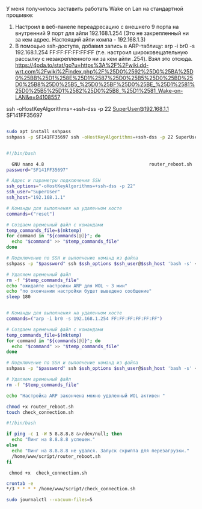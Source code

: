 У меня получилось заставить работать Wake on Lan на стандартной прошивке:
1. Настроил в веб-панеле переадресацию с внешнего 9 порта на внутренний 9 порт для айпи 192.168.1.254 (Это не закрепленный ни за кем адрес. Настоящий айпи компа - 192.168.1.3)
2. В помощью ssh-доступа, добавил запись в ARP-таблицу: arp -i br0 -s 192.168.1.254 FF:FF:FF:FF:FF:FF (т.е. настроил широковещательную рассылку с незакрепленного ни за кем айпи .254). Взял это отсюда.
https://4pda.to/stat/go?u=https%3A%2F%2Fwiki.dd-wrt.com%2Fwiki%2Findex.php%2F%25D0%2592%25D0%25BA%25D0%25BB%25D1%258E%25D1%2587%25D0%25B5%25D0%25BD%25D0%25B8%25D0%25B5_%25D0%25BF%25D0%25BE_%25D1%2581%25D0%25B5%25D1%2582%25D0%25B8_%25D1%2581_Wake-on-LAN&e=94108557

ssh -oHostKeyAlgorithms=+ssh-dss  -p 22 SuperUser@192.168.1.1
SF141FF35697

```sh

sudo apt install sshpass
sshpass -p SF141FF35697 ssh -oHostKeyAlgorithms=+ssh-dss -p 22 SuperUser@192.168.1.1
```

```sh nano router_reboot.sh
```

```sh.sh      
#!/bin/bash

  GNU nano 4.8                                       router_reboot.sh                                                  
password="SF141FF35697"

# Адрес и параметры подключения SSH
ssh_options="-oHostKeyAlgorithms=+ssh-dss -p 22"
ssh_user="SuperUser"
ssh_host="192.168.1.1"

# Команды для выполнения на удаленном хосте
commands=("reset")

# Создаем временный файл с командами
temp_commands_file=$(mktemp)
for command in "${commands[@]}"; do
  echo "$command" >> "$temp_commands_file"
done

# Подключение по SSH и выполнение команд из файла
sshpass -p "$password" ssh $ssh_options $ssh_user@$ssh_host 'bash -s' < "$temp_commands_file"

# Удаляем временный файл
rm -f "$temp_commands_file"
echo "ожидайте настройки ARP для WOL ~ 3 мин"
echo "по окончании настройки будет выведено сообщение"
sleep 180


# Команды для выполнения на удаленном хосте
commands=("arp -i br0 -s 192.168.1.254 FF:FF:FF:FF:FF:FF")

# Создаем временный файл с командами
temp_commands_file=$(mktemp)
for command in "${commands[@]}"; do
  echo "$command" >> "$temp_commands_file"
done

# Подключение по SSH и выполнение команд из файла
sshpass -p "$password" ssh $ssh_options $ssh_user@$ssh_host 'bash -s' < "$temp_commands_file"

# Удаляем временный файл
rm -f "$temp_commands_file"

echo "Настройка ARP закончена можно удвленный WOL активен "

```

```sh
chmod +x router_reboot.sh
touch check_connection.sh
```

```sh
#!/bin/bash

if ping -c 1 -W 5 8.8.8.8 &>/dev/null; then
  echo "Пинг на 8.8.8.8 успешен."
else
  echo "Пинг на 8.8.8.8 не удался. Запуск скрипта для перезагрузки."
  /home/www/script/router_reboot.sh
fi

```

```shell
 chmod +x  check_connection.sh
```

```sh
crontab -e
*/3 * * * * /home/www/script/check_connection.sh

```

```sh
sudo journalctl --vacuum-files=5

```